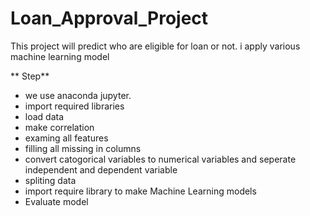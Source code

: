 # Loan_Approval_Project

This project will predict who are eligible for loan or not. i apply various machine learning model 

** Step**

* we use anaconda jupyter.
* import required libraries
* load data
* make correlation
* examing all features
* filling all missing in columns
* convert catogorical variables to numerical variables and seperate independent and dependent variable
* spliting data 
* import require library to make Machine Learning models
* Evaluate model
